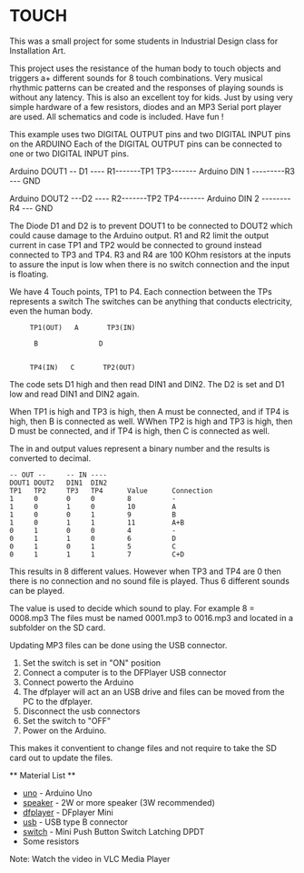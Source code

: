 
# TOUCH 

This was a small project for some students in Industrial Design class for Installation Art.

This project uses the resistance of the human body to touch objects and triggers a+ different sounds for 8 touch combinations.
Very musical rhythmic patterns can be created and the responses of playing sounds is without any latency.
This is also an excellent toy for kids. Just by using very simple hardware of a few resistors, diodes and an MP3 Serial port player are used. All schematics and code is included. Have fun !

This example uses two DIGITAL OUTPUT pins and two DIGITAL INPUT pins on the ARDUINO 
Each of the DIGITAL OUTPUT pins can be connected to one or two DIGITAL INPUT pins.

Arduino DOUT1 -- D1 ---- R1-------TP1    TP3------- Arduino DIN 1 ---------R3 --- GND

Arduino DOUT2 ---D2 ---- R2-------TP2    TP4------- Arduino DIN 2 -------- R4 --- GND

The Diode D1 and D2 is to prevent DOUT1 to be connected to DOUT2 which could cause damage to the Arduino  output.
R1 and R2 limit the output current in case TP1 and TP2  would be connected to ground instead connected to TP3 and TP4.
R3 and R4 are 100 KOhm resistors at the inputs to assure the input is low when there is no switch connection and the input is floating.

We have 4 Touch points, TP1 to P4. Each connection between the TPs represents a switch
The switches can be anything that conducts electricity, even the human body.

         TP1(OUT)   A       TP3(IN)
    
          B               D
   

         TP4(IN)   C       TP2(OUT)

The code sets D1 high and then read DIN1 and DIN2. The D2 is set and D1 low  and read DIN1 and DIN2 again.

When TP1 is high and TP3 is high, then A must be connected, and if TP4 is high, then B is connected as well.
WWhen TP2 is high and TP3 is high, then D must be connected, and if TP4 is high, then C is connected as well.

The in and output values represent a binary number and the results is converted to decimal.

    -- OUT --     -- IN ----
    DOUT1 DOUT2   DIN1  DIN2
    TP1   TP2     TP3   TP4      Value      Connection    
    1     0       0     0        8          -
    1     0       1     0        10         A
    1     0       0     1        9          B
    1     0       1     1        11         A+B 
    0     1       0     0        4          -
    0     1       1     0        6          D
    0     1       0     1        5          C
    0     1       1     1        7          C+D

This results in  8 different values.  However when TP3 and TP4 are 0 then there is no connection and no sound file is played.
Thus 6 different sounds can be played.

The value is used to decide which sound to play. For example 8 = 0008.mp3
The files must be named 0001.mp3 to 0016.mp3 and located in a subfolder on the SD card.

Updating MP3 files can be done using the USB connector. 

1. Set the switch is set in "ON" position
2. Connect a computer is to the DFPlayer USB connector
3. Connect powerto the Arduino
4. The dfplayer will act an an USB drive and files can be moved from the PC to the dfplayer. 
5. Disconnect the usb connectors
6. Set the switch to  "OFF"
7. Power on the Arduino.

This makes it conventient to change files and not require to take the SD card out to update the files.

** Material List **


* [uno] - Arduino Uno 
* [speaker] - 2W or more speaker (3W recommended)
* [dfplayer] - DFplayer Mini
* [usb] - USB type B connector
* [switch] - Mini Push Button Switch Latching DPDT
* Some resistors

[uno]:  https://www.arduino.cc/	
[speaker]: https://www.amazon.com/2w-speaker/s?k=2w+speaker
[usb]: https://www.molex.com/molex/products/datasheet.jsp?part=active/0670687041_IO_CONNECTORS.xml
[switch]: https://www.e-switch.com/product-catalog/pushbutton/product-lines/tl2230-series-pushbutton-switches
[dfplayer]: https://www.dfrobot.com/product-1121.html
[switch]: https://www.e-switch.com/product-catalog/pushbutton/product-lines/tl2230-series-pushbutton-switches
	 
Note: Watch the video in VLC Media Player
 
